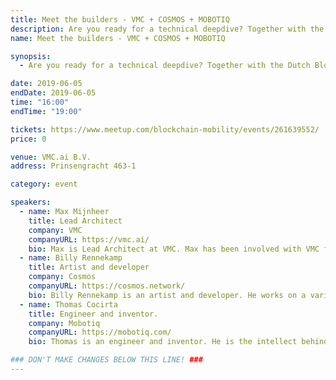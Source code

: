 ```yaml
---
title: Meet the builders - VMC + COSMOS + MOBOTIQ
description: Are you ready for a technical deepdive? Together with the Dutch Blockchain Week, we are organising a Meetup for people who are interested in building blockchain applications.
name: Meet the builders - VMC + COSMOS + MOBOTIQ

synopsis:
  - Are you ready for a technical deepdive? Together with the Dutch Blockchain Week, we are organising a Meetup for people who are interested in building blockchain applications. We will share our experiences in the challenges we faced getting our implementations live and explain how to actually get applications live. Everybody is welcome. Recruiting and sales is not allowed. After the Meetup there is time for beer2beer conversations.

date: 2019-06-05
endDate: 2019-06-05
time: "16:00"
endTime: "19:00"

tickets: https://www.meetup.com/blockchain-mobility/events/261639552/
price: 0

venue: VMC.ai B.V.
address: Prinsengracht 463-1

category: event

speakers:
  - name: Max Mijnheer
    title: Lead Architect
    company: VMC
    companyURL: https://vmc.ai/
    bio: Max is Lead Architect at VMC. Max has been involved with VMC from the very beginning. Max will explain in depth how VMC developed the first operational implementation in public transport. Although we used many open source components, the VMC stack is developed more or less from scratch. To get this technology in the hands of actual people required lots of work and innovations. Max will share his learnings, best practises and the stories behind this implementation.
  - name: Billy Rennekamp
    title: Artist and developer
    company: Cosmos
    companyURL: https://cosmos.network/
    bio: Billy Rennekamp is an artist and developer. He works on a variety of projects including Cosmos and Tendermint. In this workshop, Billy will explain how to create a functional nameservice application. In the process, you will learn the basic concepts of Cosmos and structures of the SDK.
  - name: Thomas Cocirta
    title: Engineer and inventor.
    company: Mobotiq
    companyURL: https://mobotiq.com/
    bio: Thomas is an engineer and inventor. He is the intellect behind the autonomous robotaxi company Mobotiq. With Mobotiq, Thomas has produced self driving vehicles of which many parts can be produced via 3D printers. Thomas will share his vision on how 3D printing, robots and blockchain are together changing the world of (mass)production forever.

### DON'T MAKE CHANGES BELOW THIS LINE! ###
---
```


<!-- ### DON'T MAKE CHANGES BELOW THIS LINE! ### -->

<Event-Content/>
